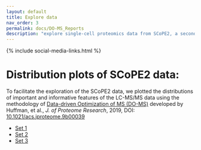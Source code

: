 ```yaml
---
layout: default
title: Explore data
nav_order: 3
permalink: docs/DO-MS_Reports
description: "explore single-cell proteomics data from SCoPE2, a second generation SCoPE-MS"
---
```

{% include social-media-links.html %}

# Distribution plots of SCoPE2 data:

To facilitate the exploration of the SCoPE2 data, we plotted the distributions of important and informative features of the LC-MS/MS data using the methodology of [Data-driven Optimization of MS (DO-MS)](https://do-ms.slavovlab.net) developed by Huffman, et al., _J. of Proteome Research_, 2019, DOI: [10.1021/acs.jproteome.9b00039](https://doi.org/10.1021/acs.jproteome.9b00039)


* [Set 1]({{site.baseurl}}mass-spec/A1_glance/index.html)
* [Set 2]({{site.baseurl}}mass-spec/B1_glance/index.html)
* [Set 3]({{site.baseurl}}mass-spec/B2_glance/index.html)
